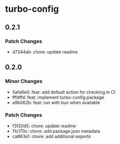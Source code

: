# turbo-config

## 0.2.1

### Patch Changes

- d7344ab: chore: update readme

## 0.2.0

### Minor Changes

- 5afa6e0: feat: add default action for checking in CI
- fffdffd: feat: implement turbo-config package
- a9b062b: feat: run with bun when available

### Patch Changes

- f3f20d5: chore: update readme
- 11c170c: chore: add package.json metadata
- ca863a1: chore: add additional exports

